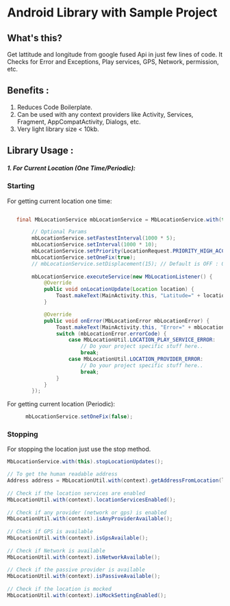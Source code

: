 Android Library with Sample Project
====

What's this?
----
Get lattitude and longitude from google fused Api in just few lines of code. It Checks for Error and Exceptions, Play services, GPS, Network, permission, etc. 


Benefits :
----

1. Reduces Code Boilerplate.
2. Can be used with any context providers like Activity, Services, Fragment, AppCompatActivity, Dialogs, etc.
3. Very light library size < 10kb.

Library Usage :
----
##### 1. For Current Location (One Time/Periodic):

### Starting

For getting current location one time:

````java

   final MbLocationService mbLocationService = MbLocationService.with(this);

        // Optional Params
        mbLocationService.setFastestInterval(1000 * 5);
        mbLocationService.setInterval(1000 * 10);
        mbLocationService.setPriority(LocationRequest.PRIORITY_HIGH_ACCURACY);
        mbLocationService.setOneFix(true);
        // mbLocationService.setDisplacement(15); // Default is OFF : 0
        
        mbLocationService.executeService(new MbLocationListener() {
            @Override
            public void onLocationUpdate(Location location) {
                Toast.makeText(MainActivity.this, "Latitude=" + location.getLatitude() + ", Longitude=" + location.getLongitude(), Toast.LENGTH_LONG).show();
            }

            @Override
            public void onError(MbLocationError mbLocationError) {
                Toast.makeText(MainActivity.this, "Error=" + mbLocationError.message, Toast.LENGTH_LONG).show();
                switch (mbLocationError.errorCode) {
                    case MbLocationUtil.LOCATION_PLAY_SERVICE_ERROR:
                        // Do your project specific stuff here..
                        break;
                    case MbLocationUtil.LOCATION_PROVIDER_ERROR:
                        // Do your project specific stuff here..
                        break;
                }
            }
        });
````

For getting current location (Periodic):

````java
      mbLocationService.setOneFix(false);
````

### Stopping

For stopping the location just use the stop method.

````java
MbLocationService.with(this).stopLocationUpdates();
````
      
                
````java      
// To get the human readable address
Address address = MbLocationUtil.with(context).getAddressFromLocation(location.getLatitude(), location.getLongitude());
        
// Check if the location services are enabled
MbLocationUtil.with(context).locationServicesEnabled();
        
// Check if any provider (network or gps) is enabled
MbLocationUtil.with(context).isAnyProviderAvailable();
        
// Check if GPS is available
MbLocationUtil.with(context).isGpsAvailable();
        
// Check if Network is available
MbLocationUtil.with(context).isNetworkAvailable();
        
// Check if the passive provider is available
MbLocationUtil.with(context).isPassiveAvailable();
        
// Check if the location is mocked
MbLocationUtil.with(context).isMockSettingEnabled();
````

